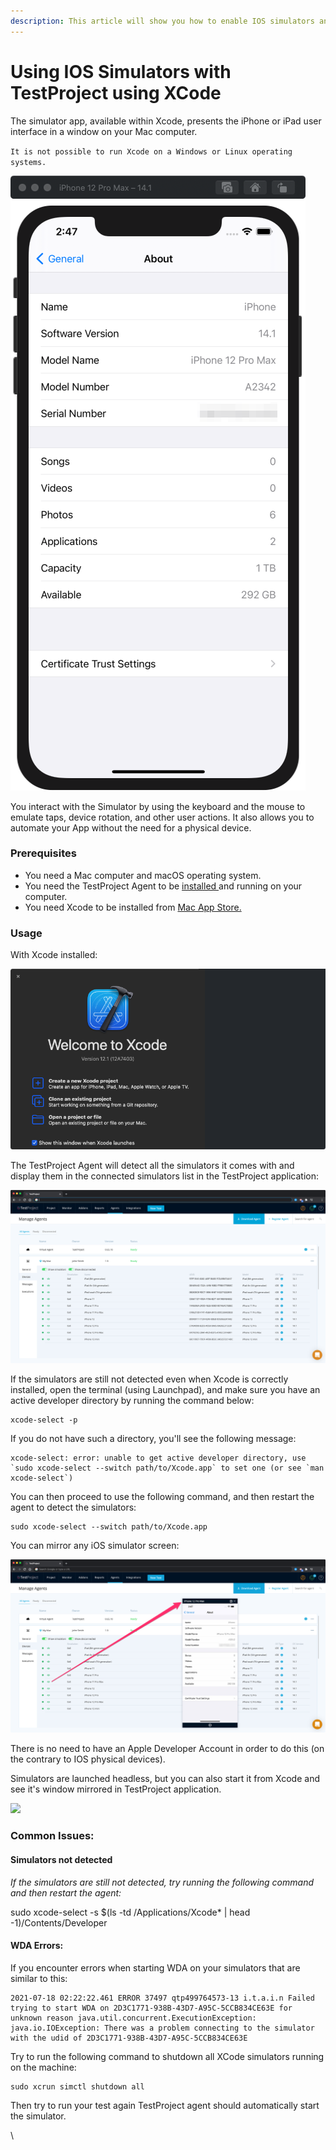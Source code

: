 ```yaml
---
description: This article will show you how to enable IOS simulators and fix common issues
---
```


# Using IOS Simulators with TestProject using XCode

The simulator app, available within Xcode, presents the iPhone or iPad user interface in a window on your Mac computer.

`It is not possible to run Xcode on a Windows or Linux operating systems.`

![](<../../.gitbook/assets/image (537).png>)

You interact with the Simulator by using the keyboard and the mouse to emulate taps, device rotation, and other user actions. It also allows you to automate your App without the need for a physical device.

### **Prerequisites** <a href="#h_45db5e0b06" id="h_45db5e0b06"></a>

* You need a Mac computer and macOS operating system.
* You need the TestProject Agent to be [installed ](https://docs.testproject.io/getting-started/installation-and-setup)and running on your computer.
* You need Xcode to be installed from [Mac App Store.](https://apps.apple.com/us/app/xcode/id497799835?ls=1\&mt=12)

### **Usage** <a href="#h_916ab6c175" id="h_916ab6c175"></a>

With Xcode installed:

![](<../../.gitbook/assets/image (489).png>)

The TestProject Agent will detect all the simulators it comes with and display them in the connected simulators list in the TestProject application:

![](<../../.gitbook/assets/image (474) (1).png>)

If the simulators are still not detected even when Xcode is correctly installed, open the terminal (using Launchpad), and make sure you have an active developer directory by running the command below:

```
xcode-select -p
```

If you do not have such a directory, you'll see the following message:

```
xcode-select: error: unable to get active developer directory, use `sudo xcode-select --switch path/to/Xcode.app` to set one (or see `man xcode-select`)
```

You can then proceed to use the following command, and then restart the agent to detect the simulators:

```
sudo xcode-select --switch path/to/Xcode.app
```

You can mirror any iOS simulator screen:

![](<../../.gitbook/assets/image (521).png>)

There is no need to have an Apple Developer Account in order to do this (on the contrary to IOS physical devices).

Simulators are launched headless, but you can also start it from Xcode and see it's window mirrored in TestProject application.

![](https://testproject-5b5666821ab7.intercom-attachments-1.com/i/o/291647782/20bc23cb37b55499d194deb6/assets-2F-Ll7jrseWgVXoVhnULBe-2F-MNAE-NrKn1uqd1F-DVn-2F-MNAVW9wYFHq-EJOoPrl-2FSide\_by\_Side.png)

### Common Issues: <a href="#h_463cb46ff8" id="h_463cb46ff8"></a>

#### Simulators not detected <a href="#h_e6e423518a" id="h_e6e423518a"></a>

_If the simulators are still not detected, try running the following command and then restart the agent:_

sudo xcode-select -s $(ls -td /Applications/Xcode\* | head -1)/Contents/Developer

#### WDA Errors: <a href="#h_273f60998a" id="h_273f60998a"></a>

If you encounter errors when starting WDA on your simulators that are similar to this:

```
2021-07-18 02:22:22.461 ERROR 37497 qtp499764573-13 i.t.a.i.n Failed trying to start WDA on 2D3C1771-938B-43D7-A95C-5CCB834CE63E for unknown reason java.util.concurrent.ExecutionException: java.io.IOException: There was a problem connecting to the simulator with the udid of 2D3C1771-938B-43D7-A95C-5CCB834CE63E
```

Try to run the following command to shutdown all XCode simulators running on the machine:

```
sudo xcrun simctl shutdown all
```

Then try to run your test again TestProject agent should automatically start the simulator.

\
